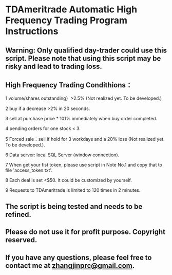 # TDAmeritrade Automatic High Frequency Trading Program Instructions 

## Warning: Only qualified day-trader could use this script. Please note that using this script may be risky and lead to trading loss. 

## High Frequency Trading Condithions：

1 volume/shares outstanding）>2.5% (Not realized yet. To be developed.)

2 buy if a decrease >2% in 20 seconds. 

3 sell at purchase price * 101% immediately when buy order completed. 

4 pending orders for one stock < 3. 

5 Forced sale：sell if hold for 3 workdays and a 20% loss (Not realized yet. To be developed.). 

6 Data server: local SQL Server (window connection). 

7 When get your fist token, please use script in Note No.1 and copy that to file 'access_token.txt'.

8 Each deal is set <$50. It could be customized by yourself.

9 Requests to TDAmeritrade is limited to 120 times in 2 minutes.

## The script is being tested and needs to be refined. 
## Please do not use it for profit purpose. Copyright reserved.
## If you have any questions, please feel free to contact me at zhangjinprc@gmail.com.
